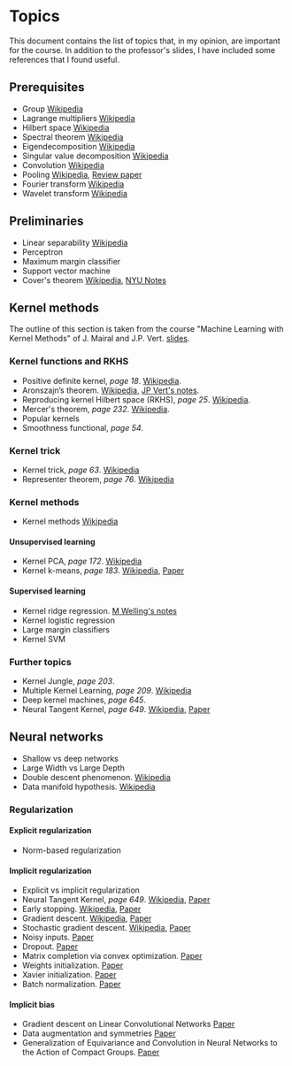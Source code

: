 # Topics

This document contains the list of topics that, in my opinion, are important for the course. In addition to the professor's slides, I have included some references that I found useful.

## Prerequisites

- Group [Wikipedia](https://en.wikipedia.org/wiki/Group_(mathematics))
- Lagrange multipliers [Wikipedia](https://en.wikipedia.org/wiki/Lagrange_multiplier)
- Hilbert space [Wikipedia](https://en.wikipedia.org/wiki/Hilbert_space)
- Spectral theorem [Wikipedia](https://en.wikipedia.org/wiki/Spectral_theorem)
- Eigendecomposition [Wikipedia](https://en.wikipedia.org/wiki/Eigendecomposition_of_a_matrix)
- Singular value decomposition [Wikipedia](https://en.wikipedia.org/wiki/Singular_value_decomposition)
- Convolution [Wikipedia](https://en.wikipedia.org/wiki/Convolution)
- Pooling [Wikipedia](https://en.wikipedia.org/wiki/Convolutional_neural_network#Pooling_layer), [Review paper](References/Pooling%20Methods%20in%20Deep%20Neural%20Networks,%20a%20Review.pdf)
- Fourier transform [Wikipedia](https://en.wikipedia.org/wiki/Fourier_transform)
- Wavelet transform [Wikipedia](https://en.wikipedia.org/wiki/Wavelet_transform)

## Preliminaries

- Linear separability [Wikipedia](https://en.wikipedia.org/wiki/Linear_separability)
- Perceptron
- Maximum margin classifier
- Support vector machine
- Cover's theorem [Wikipedia](https://en.wikipedia.org/wiki/Cover%27s_theorem), [NYU Notes](References/Cover’s%20Function%20Counting%20Theorem%20(1965).pdf)

## Kernel methods

The outline of this section is taken from the course "Machine Learning
with Kernel Methods" of J. Mairal and J.P. Vert. [slides](References/Machine%20Learning%20with%20Kernel%20Methods.pdf).

### Kernel functions and RKHS
- Positive definite kernel, *page 18*. [Wikipedia](https://en.wikipedia.org/wiki/Positive-definite_kernel).
- Aronszajn’s theorem. [Wikipedia](https://en.wikipedia.org/wiki/Reproducing_kernel_Hilbert_space#Aronszajn's_theorem), [JP Vert's notes](References/Aronszajn’s%20theorem.pdf).
- Reproducing kernel Hilbert space (RKHS), *page 25*. [Wikipedia](https://en.wikipedia.org/wiki/Reproducing_kernel_Hilbert_space).
- Mercer's theorem, *page 232*. [Wikipedia](https://en.wikipedia.org/wiki/Mercer%27s_theorem).
- Popular kernels
- Smoothness functional, *page 54*.

### Kernel trick
- Kernel trick, *page 63*. [Wikipedia](https://en.wikipedia.org/wiki/Kernel_method)
- Representer theorem, *page 76*. [Wikipedia](https://en.wikipedia.org/wiki/Representer_theorem)


### Kernel methods

- Kernel methods [Wikipedia](https://en.wikipedia.org/wiki/Kernel_method)

#### Unsupervised learning

- Kernel PCA, *page 172*. [Wikipedia](https://en.wikipedia.org/wiki/Kernel_principal_component_analysis)
- Kernel k-means, *page 183*. [Wikipedia](https://en.wikipedia.org/wiki/K-means_clustering#Kernel_k-means), [Paper](References/Kernel%20k-Means,%20By%20All%20Means%20-%20Algorithms%20and%20Strong%20Consistency.pdf)

#### Supervised learning

- Kernel ridge regression. [M Welling's notes](References/Kernel%20ridge%20Regression.pdf)
- Kernel logistic regression
- Large margin classifiers
- Kernel SVM

### Further topics
- Kernel Jungle, *page 203*.
- Multiple Kernel Learning, *page 209*. [Wikipedia](https://en.wikipedia.org/wiki/Multiple_kernel_learning)
- Deep kernel machines, *page 645*.
- Neural Tangent Kernel, *page 649*. [Wikipedia](https://en.wikipedia.org/wiki/Neural_tangent_kernel), [Paper](References/Neural%20Tangent%20Kernel%20-%20Convergence%20and%20Generalization%20in%20Neural%20Networks.pdf)



## Neural networks

- Shallow vs deep networks
- Large Width vs Large Depth
- Double descent phenomenon. [Wikipedia](https://en.wikipedia.org/wiki/Double_descent)
- Data manifold hypothesis. [Wikipedia](https://en.wikipedia.org/wiki/Manifold_hypothesis)

### Regularization

#### Explicit regularization

- Norm-based regularization


#### Implicit regularization

- Explicit vs implicit regularization
- Neural Tangent Kernel, *page 649*. [Wikipedia](https://en.wikipedia.org/wiki/Neural_tangent_kernel), [Paper](References/Neural%20Tangent%20Kernel%20-%20Convergence%20and%20Generalization%20in%20Neural%20Networks.pdf)
- Early stopping. [Wikipedia](https://en.wikipedia.org/wiki/Early_stopping), [Paper](References/On%20Regularization%20via%20Early%20Stopping%20for%20Least%20Squares%20Regression.pdf)
- Gradient descent. [Wikipedia](https://en.wikipedia.org/wiki/Gradient_descent), [Paper](References/Implicit%20Gradient%20Regularization.pdf)
- Stochastic gradient descent. [Wikipedia](https://en.wikipedia.org/wiki/Stochastic_gradient_descent), [Paper](References/On%20the%20Origin%20of%20Implicit%20Regularization%20in%20Stochastic%20Gradient%20Descent.pdf)
- Noisy inputs. [Paper](References/Training%20with%20Noise%20is%20Equivalent%20to%20Tikhonov%20Regularization.pdf)
- Dropout. [Paper](References/Improving%20neural%20networks%20by%20preventing%20co-adaptation%20of%20feature%20detectors.pdf)
- Matrix completion via convex optimization. [Paper](References/Exact%20Matrix%20Completion%20via%20Convex%20Optimization.pdf)
- Weights initialization. [Paper](References/On%20weight%20initialization%20in%20deep%20neural%20networks.pdf)
- Xavier initialization. [Paper](References/Understanding%20the%20difficulty%20of%20training%20deep%20feedforward%20neural%20networks.pdf)
- Batch normalization. [Paper](References/Towards%20understanding%20regularization%20in%20Batch%20Normalization.pdf)


#### Implicit bias

- Gradient descent on Linear Convolutional Networks [Paper](References/Implicit%20Bias%20of%20Gradient%20Descent%20on%20Linear%20Convolutional%20Networks.pdf)
- Data augmentation and symmetries [Paper](References/Data%20Symmetries%20and%20Learning%20in%20Fully%20Connected%20Neural%20Networks.pdf)
- Generalization of Equivariance and Convolution in Neural Networks
to the Action of Compact Groups. [Paper](References/On%20the%20Generalization%20of%20Equivariance%20and%20Convolution%20in%20Neural%20Networks%20to%20the%20Action%20of%20Compact%20Groups.pdf)

